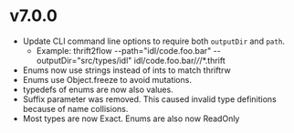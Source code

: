 # v7.0.0
* Update CLI command line options to require both `outputDir` and `path`.
  * Example: thrift2flow --path="idl/code.foo.bar" --outputDir="src/types/idl" idl/code.foo.bar/*/*/*.thrift
* Enums now use strings instead of ints to match thriftrw
* Enums use Object.freeze to avoid mutations.
* typedefs of enums are now also values.
* Suffix parameter was removed. This caused invalid type definitions because of name collisions.
* Most types are now Exact. Enums are also now ReadOnly
